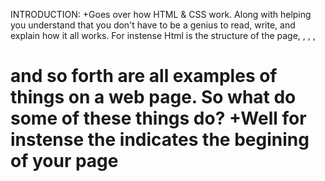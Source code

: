 INTRODUCTION:
+Goes over how HTML & CSS work. Along with helping you understand that you don't have to be a genius to read, write, and explain how it all works.
For instense Html is the structure of the page, <Head>, <titles>, <body>, <h1> and so forth are all examples of things on a web page. So what do some of these things do?
+Well for instense the <head> indicates the begining of your page <title> follows underneath it to give you the file name and or page name although you wont be able to see these things on a web page they typically reside in the url. The header is the first thing on a webpage it is what greates you unless you have a <script> on your page then that is what you will see first!
  
  Quiz question: What is the <body> tags funtion?
  
  +a. to talk about the human body!  
  +b. the structure of your page that holds all your content!
  +c. helps define a dogs body.
  +d. none of the above.
  
 STRUCTURE:
 This chapter goes over about, tags and elements. Headings and Subheadings in any document often show the importance of the content. 
Which is expanded by subheadings lower on the page, usually followed by a paragraph that explains each topic. code example that will help you understand your webpage format.
<html>
  <body>
    <h1>This is the Main Heading</h1>
    <p>This text might be an introduction to the rest of the page. And if the page is a long one it might be split up into sereal sub-headings.</p>
    <h2>This is a sub-heading.</h2>
    <p>Many long articles have sub-headings to help you follow the structure of what is being written. There may even be sub-sub-headings (or lower-level headings).</p>
    <h2>Another sub-heading</h2>
    <p>Here you can see another sub-heading</p>
  </body>
</html>

The html code inside the angled brackets are called elements. Elements are typically made up of two tags a opening and a closing tag (<this opens></this closes>). Although what i have put inside my open and closing tags are not actual elements i put them there as a reference for users to remember the order of there opening and closing tags.

Quiz question: When you open and close a tag where does the information go?
a: before the tags
b: after the tags
c: in between the tags
D: none of the above.

Attributes provide aiddtional information about the contents of a element. They are located in the opening tag of the element and are made up of two parts: name and a value seperated by a equals sign(=). <p lang="en-us">Paragraph in English</p> if you change it to <p lang="fr">Paragraph en Francais</p>. majority of attribues can only appear in certain elements, although a couple can appear on any element such as (lang).

CHAPTER 8 Extra Markup:
There are different types of html:
*Html 4 released in 1997
*Xhtml 1.0 released in 2000
*Html 5 work in progress

Ever since the web was created there have been several different verions of html. Each different version was designed to be an improvement. Seeing how there are many different types of you should always start your web page with a DOCTYPE declaration to tell the browser which version of HTML the page is using. 
HTML5: <!DOCTYPE html>
HTML 4: <!DOCTYPE html PUBLIC "-//W3C//DTD HTML 4.01 Transitional//EN"
"http://www.w3.org/TR/html4/loose.dtd">
 TRANSITIONAL XHTML 1.0: <!DOCTYPE html PUBLIC "-//W3C//DTD XHTML 1.0 Transitional//EN"
"http://www.w3.org/TR/xhtml1/DTD/xhtml1-transitional.dtd">
STRICT XHTML 1.0: <!DOCTYPE html PUBLIC "-//W3C//DTD XHTML 1.0 Strict//EN"
"http://www.w3.org/TR/xhtml1/DTD/xhtml1-strict.dtd">
XML DECLARTION: <?xml version="1.0" ?>

ID ATTRIBUTE:
Every HTML element can carry the id element which is used to uniquely identify that element from other elements on the page.
These should start with a letter or a underscore(not a number or any other character). Make sure that you don't have multiple elements on the page with the same value for their id attributes, if you do the value is no longer unique. <p id="name"> this will show you the name you have rendered in bold text. 
CLASS ATTRIBUTE: <p Class="n ">



